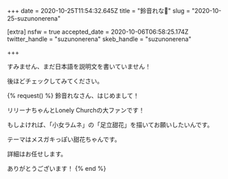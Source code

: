 +++
date = 2020-10-25T11:54:32.645Z
title = "鈴音れな🍫"
slug = "2020-10-25-suzunonerena"

[extra]
nsfw = true
accepted_date = 2020-10-06T06:58:25.174Z
twitter_handle = "suzunonerena"
skeb_handle = "suzunonerena"

+++

すみません、まだ日本語を説明文を書いていません！

後ほどチェックしてみてください。

{% request() %}
鈴音れなさん、はじめまして！

リリーナちゃんとLonely Churchの大ファンです！

もしよければ、「小女ラムネ」の「足立甜花」を描いてお願いしたいんです。

テーマはメスガキっぽい甜花ちゃんです。

詳細はお任せします。

ありがとうございます！
{% end %}
